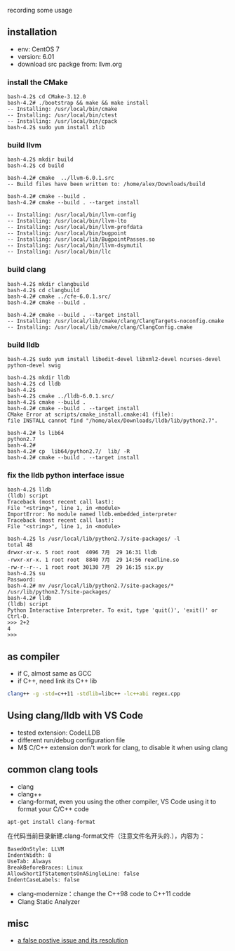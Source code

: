 recording some usage

## installation
* env: CentOS 7
* version: 6.01
* download src packge from: llvm.org

###  install the CMake 
```
bash-4.2$ cd CMake-3.12.0
bash-4.2# ./bootstrap && make && make install
-- Installing: /usr/local/bin/cmake
-- Installing: /usr/local/bin/ctest
-- Installing: /usr/local/bin/cpack
bash-4.2$ sudo yum install zlib
```    
### build llvm
```
bash-4.2$ mkdir build
bash-4.2$ cd build

bash-4.2# cmake  ../llvm-6.0.1.src
-- Build files have been written to: /home/alex/Downloads/build

bash-4.2# cmake --build .
bash-4.2# cmake --build . --target install

-- Installing: /usr/local/bin/llvm-config
-- Installing: /usr/local/bin/llvm-lto
-- Installing: /usr/local/bin/llvm-profdata
-- Installing: /usr/local/bin/bugpoint
-- Installing: /usr/local/lib/BugpointPasses.so
-- Installing: /usr/local/bin/llvm-dsymutil
-- Installing: /usr/local/bin/llc  
```
### build clang
```
bash-4.2$ mkdir clangbuild
bash-4.2$ cd clangbuild
bash-4.2# cmake ../cfe-6.0.1.src/
bash-4.2# cmake --build .

bash-4.2# cmake --build . --target install
-- Installing: /usr/local/lib/cmake/clang/ClangTargets-noconfig.cmake
-- Installing: /usr/local/lib/cmake/clang/ClangConfig.cmake
```
### build lldb
```    
bash-4.2$ sudo yum install libedit-devel libxml2-devel ncurses-devel python-devel swig

bash-4.2$ mkdir lldb
bash-4.2$ cd lldb
bash-4.2$ 
bash-4.2$ cmake ../lldb-6.0.1.src/
bash-4.2$ cmake --build .
bash-4.2# cmake --build . --target install
CMake Error at scripts/cmake_install.cmake:41 (file):
file INSTALL cannot find "/home/alex/Downloads/lldb/lib/python2.7".

bash-4.2# ls lib64
python2.7
bash-4.2# 
bash-4.2# cp  lib64/python2.7/  lib/ -R
bash-4.2# cmake --build . --target install
```    
### fix the lldb python interface issue
```    
bash-4.2$ lldb
(lldb) script
Traceback (most recent call last):
File "<string>", line 1, in <module>
ImportError: No module named lldb.embedded_interpreter
Traceback (most recent call last):
File "<string>", line 1, in <module> 

bash-4.2$ ls /usr/local/lib/python2.7/site-packages/ -l
total 48
drwxr-xr-x. 5 root root  4096 7月  29 16:31 lldb
-rwxr-xr-x. 1 root root  8840 7月  29 14:56 readline.so
-rw-r--r--. 1 root root 30130 7月  29 16:15 six.py
bash-4.2$ su 
Password: 
bash-4.2# mv /usr/local/lib/python2.7/site-packages/* /usr/lib/python2.7/site-packages/ 
bash-4.2# lldb
(lldb) script
Python Interactive Interpreter. To exit, type 'quit()', 'exit()' or Ctrl-D.
>>> 2+2
4
>>> 
```
## as compiler
* if C, almost same as GCC
* if C++, need link its C++ lib
```bash
clang++ -g -std=c++11 -stdlib=libc++ -lc++abi regex.cpp
```
   
## Using clang/lldb with VS Code
* tested extension: CodeLLDB
* different run/debug configuration file
* M$ C/C++ extension don't work for clang, to disable it when using clang

## common clang tools
* clang
* clang++
* clang-format, even you using the other compiler, VS Code using it to format your C/C++ code

```
apt-get install clang-format
```

在代码当前目录新建.clang-format文件（注意文件名开头的.），内容为：

```
BasedOnStyle: LLVM
IndentWidth: 8
UseTab: Always
BreakBeforeBraces: Linux
AllowShortIfStatementsOnASingleLine: false 
IndentCaseLabels: false
```

* clang-modernize：change the C++98 code to C++11 codde
* Clang Static Analyzer

## misc
* [a false postive issue and its resolution](false_postive.md)
